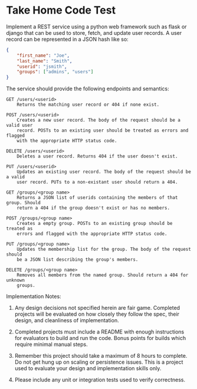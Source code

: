 Take Home Code Test
===================

Implement a REST service using a python web framework such as flask or django that can be used to store, fetch, and update user records. A user record can be represented in a JSON hash like so:

```json
{
    "first_name": "Joe",
    "last_name": "Smith",
    "userid": "jsmith",
    "groups": ["admins", "users"]
}
```

The service should provide the following endpoints and semantics:

```
GET /users/<userid>
    Returns the matching user record or 404 if none exist.
```

```
POST /users/<userid>
    Creates a new user record. The body of the request should be a valid user
    record. POSTs to an existing user should be treated as errors and flagged
    with the appropriate HTTP status code.
```

```
DELETE /users/<userid>
    Deletes a user record. Returns 404 if the user doesn't exist.
```

```
PUT /users/<userid>
    Updates an existing user record. The body of the request should be a valid
    user record. PUTs to a non-existant user should return a 404.
```

```
GET /groups/<group name>
    Returns a JSON list of userids containing the members of that group. Should
    return a 404 if the group doesn't exist or has no members.
```

```
POST /groups/<group name>
    Creates a empty group. POSTs to an existing group should be treated as
    errors and flagged with the appropriate HTTP status code.
```

```
PUT /groups/<group name>
    Updates the membership list for the group. The body of the request should 
    be a JSON list describing the group's members.
```

```
DELETE /groups/<group name>
    Removes all members from the named group. Should return a 404 for unknown 
    groups.
```

Implementation Notes:

1. Any design decisions not specified herein are fair game. Completed projects will be evaluated on how closely they follow the spec, their design, and cleanliness of implementation.

2. Completed projects must include a README with enough instructions for evaluators to build and run the code. Bonus points for builds which require minimal manual steps.

3. Remember this project should take a maximum of 8 hours to complete. Do not get hung up on scaling or persistence issues. This is a project used to evaluate your design and implementation skills only.

4. Please include any unit or integration tests used to verify correctness.


